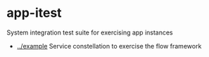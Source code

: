 
<!-- title start -->

# app-itest

System integration test suite for exercising app instances

 * [../example](..) Service constellation to exercise the flow framework

<!-- title end -->